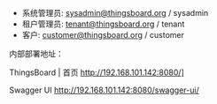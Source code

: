 * 系统管理员: [sysadmin@thingsboard.org](mailto:sysadmin@thingsboard.org) / sysadmin
* 租户管理员: [tenant@thingsboard.org](mailto:tenant@thingsboard.org) / tenant
* 客户: [customer@thingsboard.org](mailto:customer@thingsboard.org) / customer

内部部署地址：

ThingsBoard | 首页
<http://192.168.101.142:8080/]>

Swagger UI
<http://192.168.101.142:8080/swagger-ui/>
